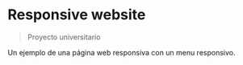 # Responsive website
> Proyecto universitario

Un ejemplo de una página web responsiva con un menu responsivo.